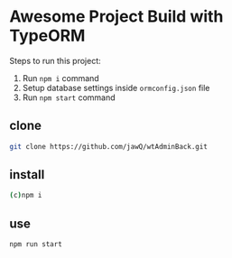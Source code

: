 # Awesome Project Build with TypeORM

Steps to run this project:

1. Run `npm i` command
2. Setup database settings inside `ormconfig.json` file
3. Run `npm start` command

## clone
```bash
git clone https://github.com/jawQ/wtAdminBack.git
```

## install
```bash
(c)npm i
```

## use
```bash
npm run start
```

## 